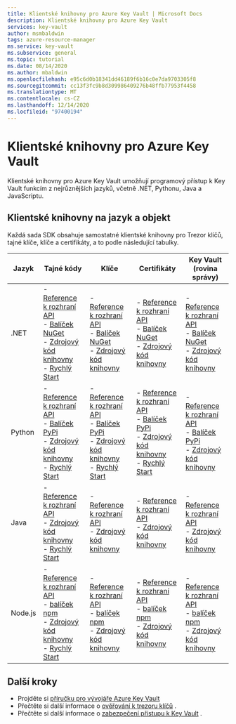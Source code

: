 ```yaml
---
title: Klientské knihovny pro Azure Key Vault | Microsoft Docs
description: Klientské knihovny pro Azure Key Vault
services: key-vault
author: msmbaldwin
tags: azure-resource-manager
ms.service: key-vault
ms.subservice: general
ms.topic: tutorial
ms.date: 08/14/2020
ms.author: mbaldwin
ms.openlocfilehash: e95c6d0b18341dd46189f6b16c0e7da9703305f8
ms.sourcegitcommit: cc13f3fc9b8d309986409276b48ffb77953f4458
ms.translationtype: MT
ms.contentlocale: cs-CZ
ms.lasthandoff: 12/14/2020
ms.locfileid: "97400194"
---
```

# <a name="client-libraries-for-azure-key-vault"></a>Klientské knihovny pro Azure Key Vault

Klientské knihovny pro Azure Key Vault umožňují programový přístup k Key Vault funkcím z nejrůznějších jazyků, včetně .NET, Pythonu, Java a JavaScriptu.

## <a name="client-libraries-per-language-and-object"></a>Klientské knihovny na jazyk a objekt

Každá sada SDK obsahuje samostatné klientské knihovny pro Trezor klíčů, tajné klíče, klíče a certifikáty, a to podle následující tabulky.

| Jazyk | Tajné kódy | Klíče | Certifikáty | Key Vault (rovina správy) |
|--|--|--|--|--|
| .NET | - [Reference k rozhraní API](/dotnet/api/azure.security.keyvault.secrets?view=azure-dotnet)<br>- [Balíček NuGet](https://www.nuget.org/packages/Azure.Security.KeyVault.Secrets/)<br>- [Zdrojový kód knihovny](https://github.com/Azure/azure-sdk-for-net/tree/master/sdk/keyvault/Azure.Security.KeyVault.Secrets)<br>- [Rychlý Start](../secrets/quick-create-net.md) | - [Reference k rozhraní API](/dotnet/api/azure.security.keyvault.keys?view=azure-dotnet)<br>- [Balíček NuGet](https://www.nuget.org/packages/Azure.Security.KeyVault.Keys/)<br>- [Zdrojový kód knihovny](https://github.com/Azure/azure-sdk-for-net/tree/master/sdk/keyvault/Azure.Security.KeyVault.Keys) | - [Reference k rozhraní API](/dotnet/api/azure.security.keyvault.certificates?view=azure-dotnet)<br>- [Balíček NuGet](https://www.nuget.org/packages/Azure.Security.KeyVault.Certificates/)<br>- [Zdrojový kód knihovny](https://github.com/Azure/azure-sdk-for-net/tree/master/sdk/keyvault/Azure.Security.KeyVault.Certificates) | - [Reference k rozhraní API](/dotnet/api/microsoft.azure.management.keyvault?view=azure-dotnet)<br>- [Balíček NuGet](https://www.nuget.org/packages/Microsoft.Azure.Management.KeyVault/)<br> - [Zdrojový kód knihovny](https://github.com/Azure/azure-sdk-for-net/tree/master/sdk/keyvault/Microsoft.Azure.Management.KeyVault)|
| Python| - [Reference k rozhraní API](/python/api/overview/azure/keyvault-secrets-readme?view=azure-python)<br>- [Balíček PyPi](https://pypi.org/project/azure-keyvault-secrets/)<br>- [Zdrojový kód knihovny](https://github.com/Azure/azure-sdk-for-python/tree/master/sdk/keyvault/azure-keyvault-secrets)<br>- [Rychlý Start](../secrets/quick-create-python.md) |- [Reference k rozhraní API](/python/api/overview/azure/keyvault-keys-readme?view=azure-python)<br>- [Balíček PyPi](https://pypi.org/project/azure-keyvault-keys/)<br>- [Zdrojový kód knihovny](https://github.com/Azure/azure-sdk-for-python/tree/master/sdk/keyvault/azure-keyvault-keys)<br>- [Rychlý Start](../keys/quick-create-python.md) | - [Reference k rozhraní API](/python/api/overview/azure/keyvault-certificates-readme?view=azure-python)<br>- [Balíček PyPi](https://pypi.org/project/azure-keyvault-certificates/)<br>- [Zdrojový kód knihovny](https://github.com/Azure/azure-sdk-for-python/tree/master/sdk/keyvault/azure-keyvault-certificates)<br>- [Rychlý Start](../certificates/quick-create-python.md) | - [Reference k rozhraní API](/python/api/azure-mgmt-keyvault/azure.mgmt.keyvault?view=azure-python)<br> - [Balíček PyPi](https://pypi.org/project/azure-mgmt-keyvault/)<br> - [Zdrojový kód knihovny](https://github.com/Azure/azure-sdk-for-python/tree/master/sdk/keyvault/azure-mgmt-keyvault)|
| Java | - [Reference k rozhraní API](https://azuresdkdocs.blob.core.windows.net/$web/java/azure-security-keyvault-secrets/4.2.0/index.html)<br>- [Zdrojový kód knihovny](https://github.com/Azure/azure-sdk-for-java/tree/master/sdk/keyvault/azure-security-keyvault-secrets)<br>- [Rychlý Start](../secrets/quick-create-java.md) |- [Reference k rozhraní API](https://azuresdkdocs.blob.core.windows.net/$web/java/azure-security-keyvault-keys/4.2.0/index.html)<br>- [Zdrojový kód knihovny](https://github.com/Azure/azure-sdk-for-java/tree/master/sdk/keyvault/azure-security-keyvault-keys) | - [Reference k rozhraní API](https://azuresdkdocs.blob.core.windows.net/$web/java/azure-security-keyvault-certificates/4.1.0/index.html)<br>- [Zdrojový kód knihovny](https://github.com/Azure/azure-sdk-for-java/tree/master/sdk/keyvault/azure-security-keyvault-certificates) |- [Reference k rozhraní API](/java/api/com.microsoft.azure.management.keyvault?view=azure-java-stable)<br>- [Zdrojový kód knihovny](https://github.com/Azure/azure-sdk-for-java/tree/master/sdk/keyvault/mgmt-v2016_10_01)|
| Node.js | - [Reference k rozhraní API](/javascript/api/@azure/keyvault-secrets/?view=azure-node-latest)<br>- [balíček npm](https://www.npmjs.com/package/@azure/keyvault-secrets)<br>- [Zdrojový kód knihovny](https://github.com/Azure/azure-sdk-for-js/tree/master/sdk/keyvault/keyvault-secrets)<br>- [Rychlý Start](../secrets/quick-create-node.md) |- [Reference k rozhraní API](/javascript/api/@azure/keyvault-keys/?view=azure-node-latest)<br>- [balíček npm](https://www.npmjs.com/package/@azure/keyvault-keys)<br>- [Zdrojový kód knihovny](https://github.com/Azure/azure-sdk-for-js/tree/master/sdk/keyvault/keyvault-keys)| - [Reference k rozhraní API](/javascript/api/@azure/keyvault-certificates/?view=azure-node-latest)<br>- [balíček npm](https://www.npmjs.com/package/@azure/keyvault-certificates)<br>- [Zdrojový kód knihovny](https://github.com/Azure/azure-sdk-for-js/tree/master/sdk/keyvault/keyvault-certificates) |  - [Reference k rozhraní API](/javascript/api/@azure/arm-keyvault/?view=azure-node-latest)<br>- [balíček npm](https://www.npmjs.com/package/@azure/arm-keyvault)<br>- [Zdrojový kód knihovny](https://github.com/Azure/azure-sdk-for-js/tree/master/sdk/keyvault/arm-keyvault)

## <a name="next-steps"></a>Další kroky

- Projděte si [příručku pro vývojáře Azure Key Vault](developers-guide.md)
- Přečtěte si další informace o [ověřování k trezoru klíčů](authentication.md) .
- Přečtěte si další informace o [zabezpečení přístupu k Key Vault](secure-your-key-vault.md) .
